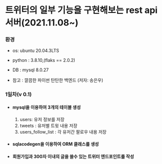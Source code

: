 # 트위터의 일부 기능을 구현해보는 rest api 서버(2021.11.08~)

### 환경

- os: ubuntu 20.04.3LTS
- python : 3.8.10,(flaks == 2.0.2)
- DB : mysql 8.0.27

- 참고 : 깔끔한 파이썬 탄탄한 백엔드 (저자: 송은우)

### 1일차(v 0.1)

- #### mysql을 이용하여 3개의 테이블 생성

  1. users: 유저 정보를 저장
  2. tweets : 유저별 트윗 내용 저장
  3. users_follow_list : 각 유저간 팔로우 내용 저장

- #### sqlacodegen을 이용하여 ORM 클래스를 생성

- #### 회원가입과 300자 이내의 글을 쓸수 있는 트위터 엔드포인트를 작성
